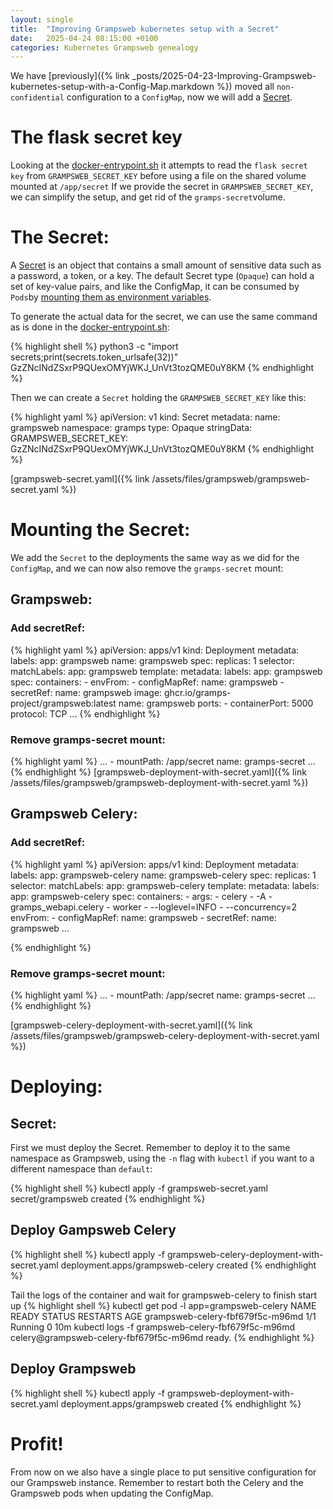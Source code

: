 ```yaml
---
layout: single
title:  "Improving Grampsweb kubernetes setup with a Secret"
date:   2025-04-24 08:15:00 +0100
categories: Kubernetes Grampsweb genealogy
---
```

We have [previously]({% link _posts/2025-04-23-Improving-Grampsweb-kubernetes-setup-with-a-Config-Map.markdown %}) moved all `non-confidential` configuration to a `ConfigMap`, now we will add a [Secret](https://kubernetes.io/docs/concepts/configuration/secret/).

# The flask secret key
Looking at the [docker-entrypoint.sh](https://github.com/gramps-project/gramps-web-api/blob/8f1ef9359cec56b4dbeb229bf65bbf90a7386393/docker-entrypoint.sh#L5) it attempts to read the `flask secret key` from `GRAMPSWEB_SECRET_KEY` before using a file on the shared volume mounted at `/app/secret`
If we provide the secret in `GRAMPSWEB_SECRET_KEY`, we can simplify the setup, and get rid of the `gramps-secret`volume.

# The Secret:
A [Secret](https://kubernetes.io/docs/concepts/configuration/secret/) is an object that contains a small amount of sensitive data such as a password, a token, or a key. The default Secret type (`Opaque`) can hold a set of key-value pairs, and like the ConfigMap, it can be consumed by `Pods`by [mounting them as environment variables](https://kubernetes.io/docs/concepts/configuration/secret/#using-secrets-as-environment-variables).

To generate the actual data for the secret, we can use the same command as is done in the [docker-entrypoint.sh](https://github.com/gramps-project/gramps-web-api/blob/8f1ef9359cec56b4dbeb229bf65bbf90a7386393/docker-entrypoint.sh#L11):

{% highlight shell %}
python3 -c "import secrets;print(secrets.token_urlsafe(32))"
GzZNcINdZSxrP9QUexOMYjWKJ_UnVt3tozQME0uY8KM
{% endhighlight %}

Then we can create a `Secret` holding the `GRAMPSWEB_SECRET_KEY` like this:

{% highlight yaml %}
apiVersion: v1
kind: Secret
metadata:
  name: grampsweb
  namespace: gramps
type: Opaque
stringData:
  GRAMPSWEB_SECRET_KEY: GzZNcINdZSxrP9QUexOMYjWKJ_UnVt3tozQME0uY8KM
{% endhighlight %}

[grampsweb-secret.yaml]({% link /assets/files/grampsweb/grampsweb-secret.yaml %})

# Mounting the Secret:

We add the `Secret` to the deployments the same way as we did for the `ConfigMap`, and we can now also remove the `gramps-secret` mount:

## Grampsweb:

### Add secretRef:
{% highlight yaml %}
apiVersion: apps/v1
kind: Deployment
metadata:
  labels:
    app: grampsweb
  name: grampsweb
spec:
  replicas: 1
  selector:
    matchLabels:
      app: grampsweb
  template:
    metadata:
      labels:
        app: grampsweb
    spec:
      containers:
        - envFrom:
          - configMapRef:
              name: grampsweb
          - secretRef:
              name: grampsweb
          image: ghcr.io/gramps-project/grampsweb:latest
          name: grampsweb
          ports:
            - containerPort: 5000
              protocol: TCP
...
{% endhighlight %}


### Remove gramps-secret mount:
{% highlight yaml %}
...
            - mountPath: /app/secret
              name: gramps-secret
...
{% endhighlight %}
[grampsweb-deployment-with-secret.yaml]({% link /assets/files/grampsweb/grampsweb-deployment-with-secret.yaml %})

## Grampsweb Celery:

### Add secretRef:
{% highlight yaml %}
apiVersion: apps/v1
kind: Deployment
metadata:
  labels:
    app: grampsweb-celery
  name: grampsweb-celery
spec:
  replicas: 1
  selector:
    matchLabels:
      app: grampsweb-celery
  template:
    metadata:
      labels:
        app: grampsweb-celery
    spec:
      containers:
        - args:
            - celery
            - -A
            - gramps_webapi.celery
            - worker
            - --loglevel=INFO
            - --concurrency=2
          envFrom:
          - configMapRef:
              name: grampsweb
          - secretRef:
              name: grampsweb
...

{% endhighlight %}


### Remove gramps-secret mount:
{% highlight yaml %}
...
            - mountPath: /app/secret
              name: gramps-secret
...
{% endhighlight %}


[grampsweb-celery-deployment-with-secret.yaml]({% link /assets/files/grampsweb/grampsweb-celery-deployment-with-secret.yaml %})

# Deploying:

## Secret:
First we must deploy the Secret. Remember to deploy it to the same namespace as Grampsweb, using the `-n` flag with `kubectl` if you want to a different namespace than `default`:

{% highlight shell %}
kubectl apply -f grampsweb-secret.yaml
secret/grampsweb created
{% endhighlight %}

## Deploy Gampsweb Celery
{% highlight shell %}
kubectl apply -f grampsweb-celery-deployment-with-secret.yaml
deployment.apps/grampsweb-celery created
{% endhighlight %}

Tail the logs of the container and wait for grampsweb-celery to finish start up
{% highlight shell %}
kubectl get pod -l app=grampsweb-celery
NAME                               READY   STATUS    RESTARTS   AGE
grampsweb-celery-fbf679f5c-m96md   1/1     Running   0          10m
kubectl logs -f grampsweb-celery-fbf679f5c-m96md
<timestamp> celery@grampsweb-celery-fbf679f5c-m96md ready.
{% endhighlight %}

## Deploy Grampsweb
{% highlight shell %}
kubectl apply -f grampsweb-deployment-with-secret.yaml
deployment.apps/grampsweb created
{% endhighlight %}

# Profit!

From now on we also have a single place to put sensitive configuration for our Grampsweb instance. Remember to restart both the Celery and the Grampsweb pods when updating the ConfigMap.
